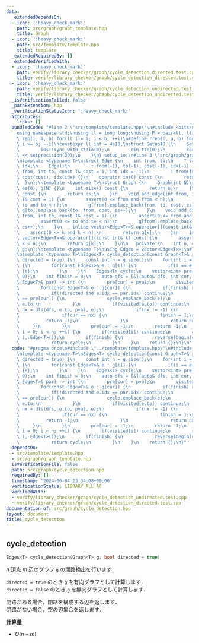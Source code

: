 ```yaml
---
data:
  _extendedDependsOn:
  - icon: ':heavy_check_mark:'
    path: src/graph/graph_template.hpp
    title: Graph
  - icon: ':heavy_check_mark:'
    path: src/template/template.hpp
    title: template
  _extendedRequiredBy: []
  _extendedVerifiedWith:
  - icon: ':heavy_check_mark:'
    path: verify/library_checker/graph/cycle_detection_directed.test.cpp
    title: verify/library_checker/graph/cycle_detection_directed.test.cpp
  - icon: ':heavy_check_mark:'
    path: verify/library_checker/graph/cycle_detection_undirected.test.cpp
    title: verify/library_checker/graph/cycle_detection_undirected.test.cpp
  _isVerificationFailed: false
  _pathExtension: hpp
  _verificationStatusIcon: ':heavy_check_mark:'
  attributes:
    links: []
  bundledCode: "#line 2 \"src/template/template.hpp\"\n#include <bits/stdc++.h>\n\
    using namespace std;\nusing ll = long long;\nusing P = pair<ll, ll>;\n#define\
    \ rep(i, a, b) for(ll i = a; i < b; ++i)\n#define rrep(i, a, b) for(ll i = a;\
    \ i >= b; --i)\nconstexpr ll inf = 4e18;\nstruct SetupIO {\n    SetupIO() {\n\
    \        ios::sync_with_stdio(0);\n        cin.tie(0);\n        cout << fixed\
    \ << setprecision(30);\n    }\n} setup_io;\n#line 3 \"src/graph/graph_template.hpp\"\
    \ntemplate <typename T>\nstruct Edge {\n    int from, to;\n    T cost;\n    int\
    \ idx;\n    Edge()\n        : from(-1), to(-1), cost(-1), idx(-1) {}\n    Edge(int\
    \ from, int to, const T& cost = 1, int idx = -1)\n        : from(from), to(to),\
    \ cost(cost), idx(idx) {}\n    operator int() const {\n        return to;\n  \
    \  }\n};\ntemplate <typename T>\nstruct Graph {\n    Graph(int N)\n        : n(N),\
    \ es(0), g(N) {}\n    int size() const {\n        return n;\n    }\n    int edge_size()\
    \ const {\n        return es;\n    }\n    void add_edge(int from, int to, const\
    \ T& cost = 1) {\n        assert(0 <= from and from < n);\n        assert(0 <=\
    \ to and to < n);\n        g[from].emplace_back(from, to, cost, es);\n       \
    \ g[to].emplace_back(to, from, cost, es++);\n    }\n    void add_directed_edge(int\
    \ from, int to, const T& cost = 1) {\n        assert(0 <= from and from < n);\n\
    \        assert(0 <= to and to < n);\n        g[from].emplace_back(from, to, cost,\
    \ es++);\n    }\n    inline vector<Edge<T>>& operator[](const int& k) {\n    \
    \    assert(0 <= k and k < n);\n        return g[k];\n    }\n    inline const\
    \ vector<Edge<T>>& operator[](const int& k) const {\n        assert(0 <= k and\
    \ k < n);\n        return g[k];\n    }\n\n   private:\n    int n, es;\n    vector<vector<Edge<T>>>\
    \ g;\n};\ntemplate <typename T>\nusing Edges = vector<Edge<T>>;\n#line 4 \"src/graph/cycle_detection.hpp\"\
    \ntemplate <typename T>\nEdges<T> cycle_detection(const Graph<T>& g, const bool\
    \ directed = true) {\n    const int n = g.size();\n    for(int i = 0; i < n; ++i)\
    \ {\n        for(const Edge<T>& e : g[i]) {\n            if(i == e.to) return\
    \ {e};\n        }\n    }\n    Edges<T> cycle;\n    vector<int> pre(n, -1), visited(n,\
    \ 0);\n    int finish = 0;\n    auto dfs = [&](auto& dfs, int cur, int pval, const\
    \ Edge<T>& par) -> int {\n        pre[cur] = pval;\n        visited[cur] = 1;\n\
    \        for(const Edge<T>& e : g[cur]) {\n            if(finish) return -1;\n\
    \            if(!directed and e.idx == par.idx) continue;\n            if(pre[e.to]\
    \ == pre[cur]) {\n                cycle.emplace_back(e);\n                return\
    \ e.to;\n            }\n            if(visited[e.to]) continue;\n            int\
    \ nx = dfs(dfs, e.to, pval, e);\n            if(nx != -1) {\n                cycle.emplace_back(e);\n\
    \                if(cur == nx) {\n                    finish = 1;\n          \
    \          return -1;\n                }\n                return nx;\n       \
    \     }\n        }\n        pre[cur] = -1;\n        return -1;\n    };\n    for(int\
    \ i = 0; i < n; ++i) {\n        if(visited[i]) continue;\n        dfs(dfs, i,\
    \ i, Edge<T>());\n        if(finish) {\n            reverse(begin(cycle), end(cycle));\n\
    \            return cycle;\n        }\n    }\n    return {};\n}\n"
  code: "#pragma once\n#include \"../template/template.hpp\"\n#include \"./graph_template.hpp\"\
    \ntemplate <typename T>\nEdges<T> cycle_detection(const Graph<T>& g, const bool\
    \ directed = true) {\n    const int n = g.size();\n    for(int i = 0; i < n; ++i)\
    \ {\n        for(const Edge<T>& e : g[i]) {\n            if(i == e.to) return\
    \ {e};\n        }\n    }\n    Edges<T> cycle;\n    vector<int> pre(n, -1), visited(n,\
    \ 0);\n    int finish = 0;\n    auto dfs = [&](auto& dfs, int cur, int pval, const\
    \ Edge<T>& par) -> int {\n        pre[cur] = pval;\n        visited[cur] = 1;\n\
    \        for(const Edge<T>& e : g[cur]) {\n            if(finish) return -1;\n\
    \            if(!directed and e.idx == par.idx) continue;\n            if(pre[e.to]\
    \ == pre[cur]) {\n                cycle.emplace_back(e);\n                return\
    \ e.to;\n            }\n            if(visited[e.to]) continue;\n            int\
    \ nx = dfs(dfs, e.to, pval, e);\n            if(nx != -1) {\n                cycle.emplace_back(e);\n\
    \                if(cur == nx) {\n                    finish = 1;\n          \
    \          return -1;\n                }\n                return nx;\n       \
    \     }\n        }\n        pre[cur] = -1;\n        return -1;\n    };\n    for(int\
    \ i = 0; i < n; ++i) {\n        if(visited[i]) continue;\n        dfs(dfs, i,\
    \ i, Edge<T>());\n        if(finish) {\n            reverse(begin(cycle), end(cycle));\n\
    \            return cycle;\n        }\n    }\n    return {};\n}"
  dependsOn:
  - src/template/template.hpp
  - src/graph/graph_template.hpp
  isVerificationFile: false
  path: src/graph/cycle_detection.hpp
  requiredBy: []
  timestamp: '2024-06-04 23:34:08+09:00'
  verificationStatus: LIBRARY_ALL_AC
  verifiedWith:
  - verify/library_checker/graph/cycle_detection_undirected.test.cpp
  - verify/library_checker/graph/cycle_detection_directed.test.cpp
documentation_of: src/graph/cycle_detection.hpp
layout: document
title: cycle_detection
---
```


## cycle_detection

```cpp
Edges<T> cycle_detection(Graph<T> g, bool directed = true)
```

$n$ 頂点 $m$ 辺のグラフ `g` の閉路検出を行います．

`directed = true` のとき `g` を有向グラフとして計算します．<br>
`directed = false` のとき `g` を無向グラフとして計算します．

閉路がある場合，閉路を構成する辺を返します．<br>
閉路がない場合，空の辺集合を返します．<br>

**計算量**

- $O(n + m)$